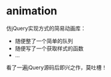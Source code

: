 animation
=========

仿jQuery实现方式的简易动画库：

* 随便整了一个简单的队列
* 随便写了一个获取样式的函数
* ...

看了一遍jQuery源码后即兴之作，莫吐槽！
